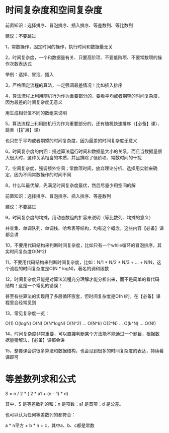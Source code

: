 # 时间复杂度和空间复杂度

前置知识：选择排序、冒泡排序、插入排序、等差数列、等比数列

建议：不要跳过

1，常数操作，固定时间的操作，执行时间和数据量无关

2，时间复杂度，一个和数据量有关、只要高阶项、不要低阶项、不要常数项的操作次数表达式

举例：选择、冒泡、插入

3，严格固定流程的算法，一定强调最差情况！比如插入排序

4，算法流程上利用随机行为作为重要部分的，要看平均或者期望的时间复杂度，因为最差的时间复杂度无意义

用生成相邻值不同的数组来说明

5，算法流程上利用随机行为作为重要部分的，还有随机快速排序（【必备】课）、跳表（【扩展】课）

也只在乎平均或者期望的时间复杂度，因为最差的时间复杂度无意义

6，时间复杂度的内涵：描述算法运行时间和数据量大小的关系，而且当数据量很大很大时，这种关系相当的本质，并且排除了低阶项、常数时间的干扰

7，空间复杂度，强调额外空间；常数项时间，放弃理论分析、选择用实验来确定，因为不同常数操作的时间不同

8，什么叫最优解，先满足时间复杂度最优，然后尽量少用空间的解

前置知识：选择排序、冒泡排序、插入排序、等差数列

建议：不要跳过

9，时间复杂度的均摊，用动态数组的扩容来说明（等比数列、均摊的意义）

并查集、单调队列、单调栈、哈希表等结构，均有这个概念。这些内容【必备】课都会讲

10，不要用代码结构来判断时间复杂度，比如只有一个while循环的冒泡排序，其实时间复杂度O\(N^2\)

11，不要用代码结构来判断时间复杂度，比如：N/1 \+ N/2 \+ N/3 \+ … \+ N/N，这个流程的时间复杂度是O\(N \* logN\)，著名的调和级数

12，时间复杂度只能是对算法流程充分理解才能分析出来，而不是简单的看代码结构！这是一个常见的错误！

甚至有些算法的实现用了多层循环嵌套，但时间复杂度是O\(N\)的。在【必备】课程里会经常见到

13，常见复杂度一览：

O\(1\) O\(logN\) O\(N\) O\(N\*logN\) O\(N^2\) … O\(N^k\) O\(2^N\) … O\(k^N\) … O\(N\!\)

14，时间复杂度非常重要，可以直接判断某个方法能不能通过一个题目，根据数据量猜解法，【必备】课都会讲

15，整套课会讲很多算法和数据结构，也会见到很多的时间复杂度的表达，持续看课即可

# 等差数列求和公式

S = n / 2 \* \( 2 \* a1 \+ \(n \- 1\) \* d\)

其中，S 是等差数列的和；n 是项数；a1 是首项；d 是公差。

也可以认为任何等差数列的都符合：

a \* n平方 \+ b \* n \+ c，其中a、b、c都是常数

